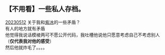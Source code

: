 ## 【不用看】一些私人存档。
[20230512](somethingIgnore.zip)
关于我和[紫冰](https://github.com/ZBzibing)的一些矛盾？<br>
有人的地方就有矛盾<br>
他觉得我说话模棱两可不愿公开代码，我吐槽他说他只愿意考虑自己不考虑别人（**仅代表我对他的感受**）<br>
然后他就炸毛了。。。。<br>
